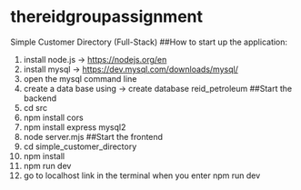 # thereidgroupassignment
Simple Customer Directory (Full-Stack)
##How to start up the application:
1. install node.js -> https://nodejs.org/en
2. install mysql -> https://dev.mysql.com/downloads/mysql/
3. open the mysql command line
4. create a data base using -> create database reid_petroleum 
##Start the backend
5. cd src
6. npm install cors
7. npm install express mysql2
8. node server.mjs
##Start the frontend
9. cd simple_customer_directory
10. npm install
11. npm run dev
12. go to localhost link in the terminal when you enter npm run dev
